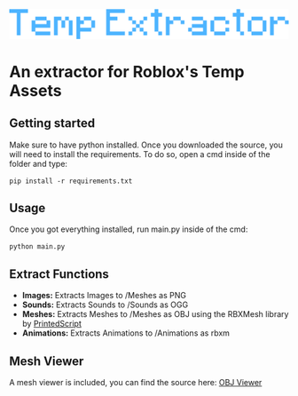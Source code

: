 
<picture>
 <source media="(prefers-color-scheme: dark)" srcset="/GitAssets/Layer_1.png">
 <source media="(prefers-color-scheme: light)" srcset="/GitAssets/Layer_1.png">
 <img src="/GitAssets/Layer_1.png">
</picture>

# **An extractor for Roblox's Temp Assets**
## Getting started

Make sure to have python installed. Once you downloaded the source, you will need to install the requirements. To do so, open a cmd inside of the folder and type:

```
pip install -r requirements.txt
```
## Usage

Once you got everything installed, run main.py inside of the cmd:

```
python main.py
```
## Extract Functions

+ **Images:** Extracts Images to /Meshes as PNG
+ **Sounds:** Extracts Sounds to /Sounds as OGG
+ **Meshes:** Extracts Meshes to /Meshes as OBJ using the RBXMesh library by [PrintedScript](https://github.com/PrintedScript/RBXMesh)
+ **Animations:** Extracts Animations to /Animations as rbxm

## Mesh Viewer

A mesh viewer is included, you can find the source here: [OBJ Viewer](https://github.com/Zehina/3D-.obj-File-Viewer)

